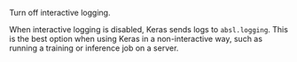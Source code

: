 Turn off interactive logging.

When interactive logging is disabled, Keras sends logs to `absl.logging`.
This is the best option when using Keras in a non-interactive
way, such as running a training or inference job on a server.
